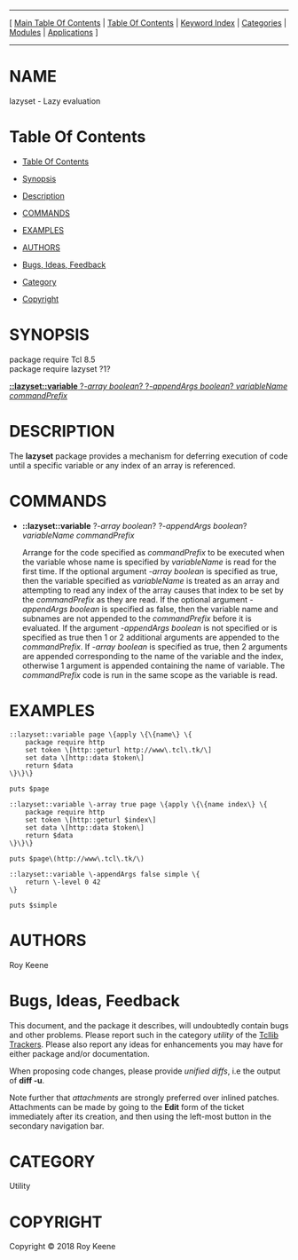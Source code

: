 
[//000000001]: # (lazyset \- Lazy evaluation for variables and arrays)
[//000000002]: # (Generated from file 'lazyset\.man' by tcllib/doctools with format 'markdown')
[//000000003]: # (Copyright &copy; 2018 Roy Keene)
[//000000004]: # (lazyset\(n\) 1 tcllib "Lazy evaluation for variables and arrays")

<hr> [ <a href="../../../../toc.md">Main Table Of Contents</a> &#124; <a
href="../../../toc.md">Table Of Contents</a> &#124; <a
href="../../../../index.md">Keyword Index</a> &#124; <a
href="../../../../toc0.md">Categories</a> &#124; <a
href="../../../../toc1.md">Modules</a> &#124; <a
href="../../../../toc2.md">Applications</a> ] <hr>

# NAME

lazyset \- Lazy evaluation

# <a name='toc'></a>Table Of Contents

  - [Table Of Contents](#toc)

  - [Synopsis](#synopsis)

  - [Description](#section1)

  - [COMMANDS](#section2)

  - [EXAMPLES](#section3)

  - [AUTHORS](#section4)

  - [Bugs, Ideas, Feedback](#section5)

  - [Category](#category)

  - [Copyright](#copyright)

# <a name='synopsis'></a>SYNOPSIS

package require Tcl 8\.5  
package require lazyset ?1?  

[__::lazyset::variable__ ?*\-array boolean*? ?*\-appendArgs boolean*? *variableName* *commandPrefix*](#1)  

# <a name='description'></a>DESCRIPTION

The __lazyset__ package provides a mechanism for deferring execution of code
until a specific variable or any index of an array is referenced\.

# <a name='section2'></a>COMMANDS

  - <a name='1'></a>__::lazyset::variable__ ?*\-array boolean*? ?*\-appendArgs boolean*? *variableName* *commandPrefix*

    Arrange for the code specified as *commandPrefix* to be executed when the
    variable whose name is specified by *variableName* is read for the first
    time\. If the optional argument *\-array boolean* is specified as true, then
    the variable specified as *variableName* is treated as an array and
    attempting to read any index of the array causes that index to be set by the
    *commandPrefix* as they are read\. If the optional argument *\-appendArgs
    boolean* is specified as false, then the variable name and subnames are not
    appended to the *commandPrefix* before it is evaluated\. If the argument
    *\-appendArgs boolean* is not specified or is specified as true then 1 or 2
    additional arguments are appended to the *commandPrefix*\. If *\-array
    boolean* is specified as true, then 2 arguments are appended corresponding
    to the name of the variable and the index, otherwise 1 argument is appended
    containing the name of variable\. The *commandPrefix* code is run in the
    same scope as the variable is read\.

# <a name='section3'></a>EXAMPLES

    ::lazyset::variable page \{apply \{\{name\} \{
    	package require http
    	set token \[http::geturl http://www\.tcl\.tk/\]
    	set data \[http::data $token\]
    	return $data
    \}\}\}

    puts $page

    ::lazyset::variable \-array true page \{apply \{\{name index\} \{
    	package require http
    	set token \[http::geturl $index\]
    	set data \[http::data $token\]
    	return $data
    \}\}\}

    puts $page\(http://www\.tcl\.tk/\)

    ::lazyset::variable \-appendArgs false simple \{
    	return \-level 0 42
    \}

    puts $simple

# <a name='section4'></a>AUTHORS

Roy Keene

# <a name='section5'></a>Bugs, Ideas, Feedback

This document, and the package it describes, will undoubtedly contain bugs and
other problems\. Please report such in the category *utility* of the [Tcllib
Trackers](http://core\.tcl\.tk/tcllib/reportlist)\. Please also report any ideas
for enhancements you may have for either package and/or documentation\.

When proposing code changes, please provide *unified diffs*, i\.e the output of
__diff \-u__\.

Note further that *attachments* are strongly preferred over inlined patches\.
Attachments can be made by going to the __Edit__ form of the ticket
immediately after its creation, and then using the left\-most button in the
secondary navigation bar\.

# <a name='category'></a>CATEGORY

Utility

# <a name='copyright'></a>COPYRIGHT

Copyright &copy; 2018 Roy Keene
